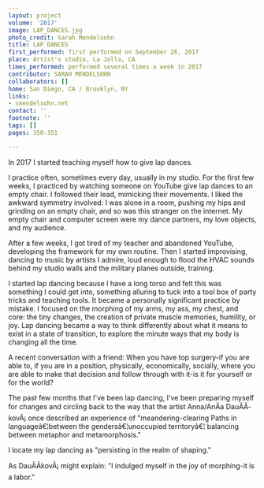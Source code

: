 ```yaml
---
layout: project
volume: '2017'
image: LAP_DANCES.jpg
photo_credit: Sarah Mendelsohn
title: LAP DANCES
first_performed: first performed on September 26, 2017
place: Artist's studio, La Jolla, CA
times_performed: performed several times a week in 2017
contributor: SARAH MENDELSOHN
collaborators: []
home: San Diego, CA / Brooklyn, NY
links:
- smendelsohn.net
contact: ''
footnote: ''
tags: []
pages: 350-351

---
```


In 2017 I started teaching myself how to give lap dances.

I practice often, sometimes every day, usually in my studio. For the first few weeks, I practiced by watching someone on YouTube give lap dances to an empty chair. I followed their lead, mimicking their movements. I liked the awkward symmetry involved: I was alone in a room, pushing my hips and grinding on an empty chair, and so was this stranger on the internet. My empty chair and computer screen were my dance partners, my love objects, and my audience.

After a few weeks, I got tired of my teacher and abandoned YouTube, developing the framework for my own routine. Then I started improvising, dancing to music by artists I admire, loud enough to flood the HVAC sounds behind my studio walls and the military planes outside, training.

I started lap dancing because I have a long torso and felt this was something I could get into, something alluring to tuck into a tool box of party tricks and teaching tools. It became a personally significant practice by mistake. I focused on the morphing of my arms, my ass, my chest, and core: the tiny changes, the creation of private muscle memories, humility, or joy. Lap dancing became a way to think differently about what it means to exist in a state of transition, to explore the minute ways that my body is changing all the time.

A recent conversation with a friend: When you have top surgery-if you are able to, if you are in a position, physically, economically, socially, where you are able to make that decision and follow through with it-is it for yourself or for the world?

The past few months that I've been lap dancing, I've been preparing myself for changes and circling back to the way that the artist Anna/AnÄa DauÄÃ­kovÃ¡ once described an experience of "meandering-clearing Paths in languageâ€¦between the gendersâ€¦unoccupied territoryâ€¦ balancing between metaphor and metamorphosis."

I locate my lap dancing as "persisting in the realm of shaping."

As DauÄÃ­kovÃ¡ might explain: "I indulged myself in the joy of morphing-it is a labor."
